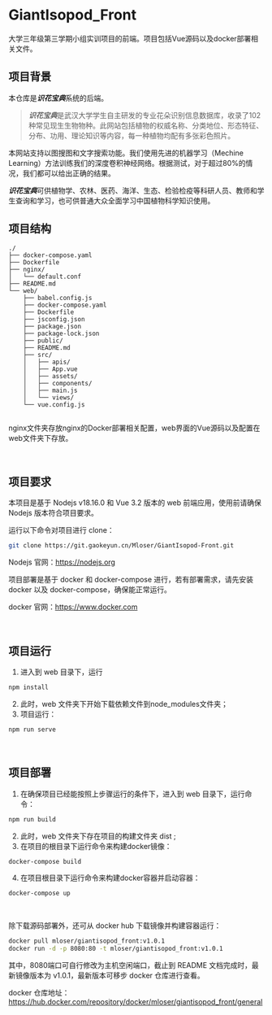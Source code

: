 # GiantIsopod_Front
大学三年级第三学期小组实训项目的前端。项目包括Vue源码以及docker部署相关文件。
## 项目背景

本仓库是***识花宝典***系统的后端。

> ***识花宝典***是武汉大学学生自主研发的专业花朵识别信息数据库，收录了102种常见现生生物物种。此网站包括植物的权威名称、分类地位、形态特征、分布、功用、理论知识等内容，每一种植物均配有多张彩色照片。

本网站支持以图搜图和文字搜索功能。我们使用先进的机器学习（Mechine Learning）方法训练我们的深度卷积神经网络。根据测试，对于超过80%的情况，我们都可以给出正确的结果。

***识花宝典***可供植物学、农林、医药、海洋、生态、检验检疫等科研人员、教师和学生查询和学习，也可供普通大众全面学习中国植物科学知识使用。

## 项目结构

```
./
├── docker-compose.yaml
├── Dockerfile
├── nginx/
│   └── default.conf
├── README.md
└── web/
    ├── babel.config.js
    ├── docker-compose.yaml
    ├── Dockerfile
    ├── jsconfig.json
    ├── package.json
    ├── package-lock.json
    ├── public/
    ├── README.md
    ├── src/
    │   ├── apis/
    │   ├── App.vue
    │   ├── assets/
    │   ├── components/
    │   ├── main.js
    │   └── views/
    └── vue.config.js


```
nginx文件夹存放nginx的Docker部署相关配置，web界面的Vue源码以及配置在web文件夹下存放。</br>

<br>



## 项目要求

本项目是基于 Nodejs v18.16.0 和 Vue 3.2 版本的 web 前端应用，使用前请确保 Nodejs 版本符合项目要求。

运行以下命令对项目进行 clone：

```bash
git clone https://git.gaokeyun.cn/Mloser/GiantIsopod-Front.git
```

Nodejs 官网：https://nodejs.org

项目部署是基于 docker 和 docker-compose 进行，若有部署需求，请先安装 docker 以及 docker-compose，确保能正常运行。

docker 官网：https://www.docker.com

<br>

## 项目运行

1. 进入到 web 目录下，运行

```bash
npm install
```

2. 此时，web 文件夹下开始下载依赖文件到node_modules文件夹；
3. 项目运行：

```bash
npm run serve
```

<br>

## 项目部署

1. 在确保项目已经能按照上步骤运行的条件下，进入到 web 目录下，运行命令：

``` bash
npm run build
```

2. 此时，web 文件夹下存在项目的构建文件夹 dist ;
3. 在项目的根目录下运行命令来构建docker镜像：

```bash
docker-compose build
```

4. 在项目根目录下运行命令来构建docker容器并启动容器：

```bash
docker-compose up
```

<br>

除下载源码部署外，还可从 docker hub 下载镜像并构建容器运行：

```bash
docker pull mloser/giantisopod_front:v1.0.1
docker run -d -p 8080:80 -t mloser/giantisopod_front:v1.0.1
```

其中，8080端口可自行修改为主机空闲端口，截止到 README 文档完成时，最新镜像版本为 v1.0.1，最新版本可移步 docker 仓库进行查看。

docker 仓库地址：https://hub.docker.com/repository/docker/mloser/giantisopod_front/general
